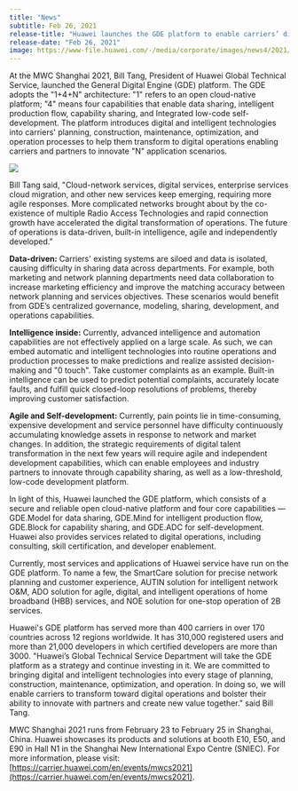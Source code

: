 ```yaml
---
title: "News"
subtitle: Feb 26, 2021
release-title: "Huawei launches the GDE platform to enable carriers’ digital Operations transformation"
release-date: "Feb 26, 2021"
image: https://www-file.huawei.com/-/media/corporate/images/news4/2021/q1/210225-1.jpg
---
```



At the MWC Shanghai 2021, Bill Tang, President of Huawei Global Technical Service, launched the General Digital Engine (GDE) platform. The GDE adopts the "1+4+N" architecture: "1" refers to an open cloud-native platform; "4" means four capabilities that enable data sharing, intelligent production flow, capability sharing, and Integrated low-code self-development. The platform introduces digital and intelligent technologies into carriers' planning, construction, maintenance, optimization, and operation processes to help them transform to digital operations enabling carriers and partners to innovate "N" application scenarios.

![](https://www-file.huawei.com/-/media/corporate/images/news4/2021/q1/210225-1.jpg?la=en)

Bill Tang said, "Cloud-network services, digital services, enterprise services cloud migration, and other new services keep emerging, requiring more agile responses. More complicated networks brought about by the co-existence of multiple Radio Access Technologies and rapid connection growth have accelerated the digital transformation of operations. The future of operations is data-driven, built-in intelligence, agile and independently developed."

**Data-driven:** Carriers' existing systems are siloed and data is isolated, causing difficulty in sharing data across departments. For example, both marketing and network planning departments need data collaboration to increase marketing efficiency and improve the matching accuracy between network planning and services objectives. These scenarios would benefit from GDE’s centralized governance, modeling, sharing, development, and operations capabilities.

**Intelligence inside:** Currently, advanced intelligence and automation capabilities are not effectively applied on a large scale. As such, we can embed automatic and intelligent technologies into routine operations and production processes to make predictions and realize assisted decision-making and "0 touch". Take customer complaints as an example. Built-in intelligence can be used to predict potential complaints, accurately locate faults, and fulfill quick closed-loop resolutions of problems, thereby improving customer satisfaction.

**Agile and Self-development:** Currently, pain points lie in time-consuming, expensive development and service personnel have difficulty continuously accumulating knowledge assets in response to network and market changes. In addition, the strategic requirements of digital talent transformation in the next few years will require agile and independent development capabilities, which can enable employees and industry partners to innovate through capability sharing, as well as a low-threshold, low-code development platform.

In light of this, Huawei launched the GDE platform, which consists of a secure and reliable open cloud-native platform and four core capabilities — GDE.Model for data sharing, GDE.Mind for intelligent production flow, GDE.Block for capability sharing, and GDE.ADC for self-development. Huawei also provides services related to digital operations, including consulting, skill certification, and developer enablement.

Currently, most services and applications of Huawei service have run on the GDE platform. To name a few, the SmartCare solution for precise network planning and customer experience, AUTIN solution for intelligent network O&M, ADO solution for agile, digital, and intelligent operations of home broadband (HBB) services, and NOE solution for one-stop operation of 2B services.

Huawei's GDE platform has served more than 400 carriers in over 170 countries across 12 regions worldwide. It has 310,000 registered users and more than 21,000 developers in which certified developers are more than 3000. "Huawei’s Global Technical Service Department will take the GDE platform as a strategy and continue investing in it. We are committed to bringing digital and intelligent technologies into every stage of planning, construction, maintenance, optimization, and operation. In doing so, we will enable carriers to transform toward digital operations and bolster their ability to innovate with partners and create new value together." said Bill Tang.

MWC Shanghai 2021 runs from February 23 to February 25 in Shanghai, China. Huawei showcases its products and solutions at booth E10, E50, and E90 in Hall N1 in the Shanghai New International Expo Centre (SNIEC). For more information, please visit: [https://carrier.huawei.com/en/events/mwcs2021](https://carrier.huawei.com/en/events/mwcs2021).